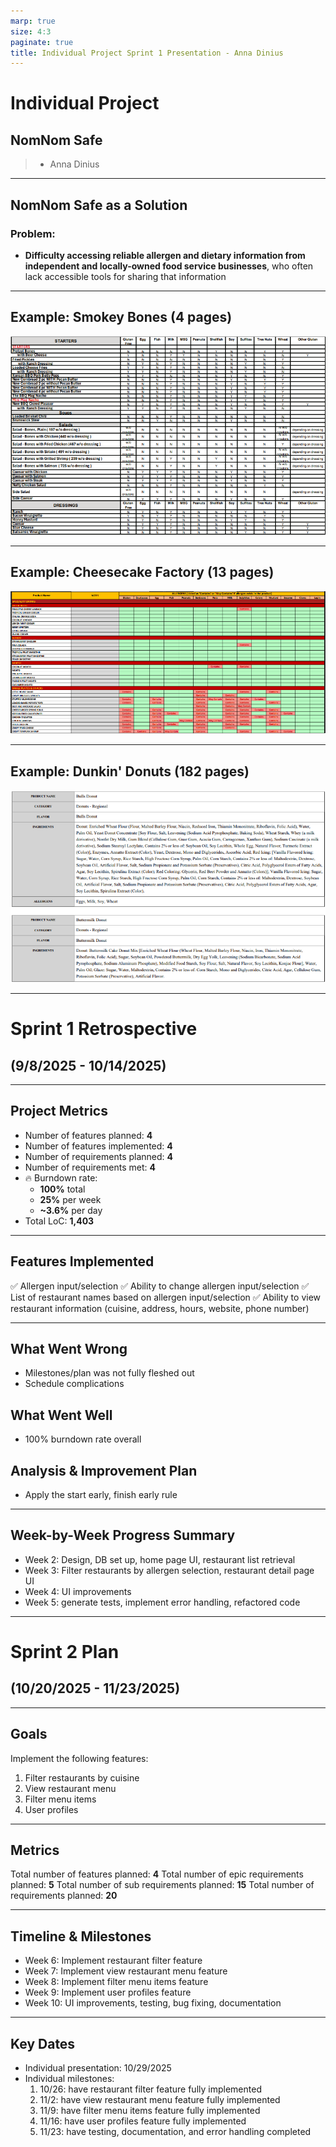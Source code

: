 ```yaml
---
marp: true
size: 4:3
paginate: true
title: Individual Project Sprint 1 Presentation - Anna Dinius
---
```


# Individual Project

## NomNom Safe

> - Anna Dinius

---

## NomNom Safe as a Solution

### Problem:

- **Difficulty accessing reliable allergen and dietary information from independent and locally-owned food service businesses**, who often lack accessible tools for sharing that information

---

## Example: Smokey Bones (4 pages)

![](./screenshots/smokey-bones-spreadsheet.png)

---

## Example: Cheesecake Factory (13 pages)

![](./screenshots/cheesecake-factory-spreadsheet.png)

---

## Example: Dunkin' Donuts (182 pages)

![](./screenshots/dunkin-donuts-spreadsheet.png)

---

# Sprint 1 Retrospective

## (9/8/2025 - 10/14/2025)

---

## Project Metrics

- Number of features planned: **4**
- Number of features implemented: **4**
- Number of requirements planned: **4**
- Number of requirements met: **4**
- 🔥 Burndown rate:
  - **100%** total
  - **25%** per week
  - **~3.6%** per day
- Total LoC: **1,403**

---

## Features Implemented

✅ Allergen input/selection
✅ Ability to change allergen input/selection
✅ List of restaurant names based on allergen input/selection
✅ Ability to view restaurant information (cuisine, address, hours, website, phone number)

---

## What Went Wrong

- Milestones/plan was not fully fleshed out
- Schedule complications

## What Went Well

- 100% burndown rate overall

## Analysis & Improvement Plan

- Apply the start early, finish early rule

---

## Week-by-Week Progress Summary

- Week 2: Design, DB set up, home page UI, restaurant list retrieval
- Week 3: Filter restaurants by allergen selection, restaurant detail page UI
- Week 4: UI improvements
- Week 5: generate tests, implement error handling, refactored code

---

# Sprint 2 Plan

## (10/20/2025 - 11/23/2025)

---

## Goals

Implement the following features:

1. Filter restaurants by cuisine
2. View restaurant menu
3. Filter menu items
4. User profiles

---

## Metrics

Total number of features planned: **4**
Total number of epic requirements planned: **5**
Total number of sub requirements planned: **15**
Total number of requirements planned: **20**

---

## Timeline & Milestones

- Week 6: Implement restaurant filter feature
- Week 7: Implement view restaurant menu feature
- Week 8: Implement filter menu items feature
- Week 9: Implement user profiles feature
- Week 10: UI improvements, testing, bug fixing, documentation

---

## Key Dates

- Individual presentation: 10/29/2025
- Individual milestones:
  1. 10/26: have restaurant filter feature fully implemented
  2. 11/2: have view restaurant menu feature fully implemented
  3. 11/9: have filter menu items feature fully implemented
  4. 11/16: have user profiles feature fully implemented
  5. 11/23: have testing, documentation, and error handling completed
